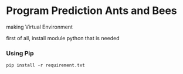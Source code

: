 # Program Prediction Ants and Bees

making Virtual Environment

first of all, install module python that is needed

### Using Pip
```
pip install -r requirement.txt
```
